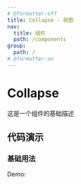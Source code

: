 ```yaml
---
# @formatter:off
title: Collapse - 视图
nav:
  title: 组件
  path: /components
group:
  path: /
# @formatter:on
---
```


# Collapse

这是一个组件的基础描述

## 代码演示

### 基础用法

Demo:

<code src="./index.tsx"  background="#f0f2f5" />

